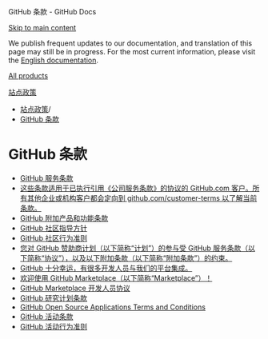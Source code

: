 GitHub 条款 - GitHub Docs

[Skip to main content](#main-content)

We publish frequent updates to our documentation, and translation of this page may still be in progress. For the most current information, please visit the [English documentation](/en).

[All products](/zh)

[站点政策](/zh/site-policy)

* [站点政策](/zh/site-policy)/
* [GitHub 条款](/zh/site-policy/github-terms)

GitHub 条款
==========

* [GitHub 服务条款](/zh/site-policy/github-terms/github-terms-of-service)
* [这些条款适用于已执行引用《公司服务条款》的协议的 GitHub.com 客户。所有其他企业或机构客户都会定向到 github.com/customer-terms 以了解当前条款。](/zh/site-policy/github-terms/github-corporate-terms-of-service)
* [GitHub 附加产品和功能条款](/zh/site-policy/github-terms/github-terms-for-additional-products-and-features)
* [GitHub 社区指导方针](/zh/site-policy/github-terms/github-community-guidelines)
* [GitHub 社区行为准则](/zh/site-policy/github-terms/github-community-code-of-conduct)
* [您对 GitHub 赞助商计划（以下简称“计划”）的参与受 GitHub 服务条款（以下简称“协议”），以及以下附加条款（以下简称“附加条款”）的约束。](/zh/site-policy/github-terms/github-sponsors-additional-terms)
* [GitHub 十分幸运，有很多开发人员与我们的平台集成。](/zh/site-policy/github-terms/github-registered-developer-agreement)
* [欢迎使用 GitHub Marketplace（以下简称“Marketplace”）！](/zh/site-policy/github-terms/github-marketplace-terms-of-service)
* [GitHub Marketplace 开发人员协议](/zh/site-policy/github-terms/github-marketplace-developer-agreement)
* [GitHub 研究计划条款](/zh/site-policy/github-terms/github-research-program-terms)
* [GitHub Open Source Applications Terms and Conditions](/zh/site-policy/github-terms/github-open-source-applications-terms-and-conditions)
* [GitHub 活动条款](/zh/site-policy/github-terms/github-event-terms)
* [GitHub 活动行为准则](/zh/site-policy/github-terms/github-event-code-of-conduct)

